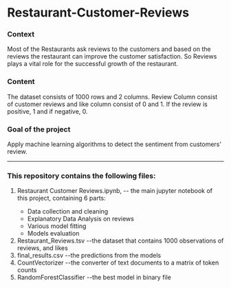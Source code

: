 # Restaurant-Customer-Reviews
### Context 
Most of the Restaurants ask reviews to the customers and based on the reviews the restaurant can improve the customer satisfaction. So Reviews plays a vital role for the successful growth of the restaurant.  
### Content 
The dataset consists of 1000 rows and 2 columns. Review Column consist of customer reviews and like column consist of 0 and 1. If the review is positive, 1 and if negative, 0.

### Goal of the project
Apply machine learning algorithms to detect the sentiment from customers' review.

---

### This repository contains the following files:
<ol>
  <li>Restaurant Customer Reviews.ipynb, -- the main jupyter notebook of this project, containing 6 parts:</li>
  <ul>
    <li>Data collection and cleaning</li>
    <li>Explanatory Data Analysis on reviews</li>
    <li>Various model fitting</li>
    <li>Models evaluation</li>
  </ul>
  <li>Restaurant_Reviews.tsv --the dataset that contains 1000 observations of reviews, and likes</li>
  <li>final_results.csv --the predictions from the models</li>
  <li>CountVectorizer --the converter of text documents to a matrix of token counts</li>
  <li>RandomForestClassifier --the best model in binary file</li>
</ol>




